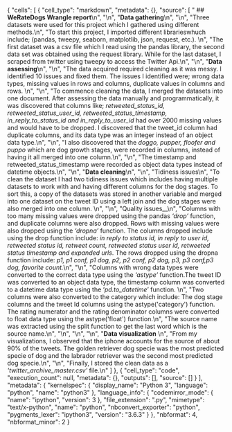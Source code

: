 {
 "cells": [
  {
   "cell_type": "markdown",
   "metadata": {},
   "source": [
    " ##                                     </div>__WeRateDogs Wrangle report__</div>\n",
    "\n",
    "__Data gathering__\n",
    "\n",
    "Three datasets were used for this project which I gathered using different methods.\n",
    "To start this project, I imported different librarieswhuch include; (pandas, tweepy, seaborn, matplotlib, json, request, etc.). \n",
    "The first dataset was a csv file which I read using the pandas library, the second data set was obtained using the request library. While for the last dataset, I scraped from twitter using tweepy to access the Twitter Api.\n",
    "\n",
    "__Data assessing__\n",
    "\n",
    "The data acquired required cleaning as it was messy. I identified 10 issues and fixed them. The issues I identified were; wrong data types, missing values in rows and columns, duplicate values in columns and rows. \n",
    "\n",
    "To commence cleaning the data, I merged the datasets into one document.  After assessing the data manually and programmatically, it was discovered that columns like; _retweeted_status_id, retweeted_status_user_id, retweeted_status_timestamp, in_reply_to_status_id and in_reply_to_user_id_ had over 2000 missing values and would have to be dropped. I discovered that the tweet_id column had  duplicate columns, and its data type was an integer instead of an object data type.\n",
    "\n",
    "I also discovered that the _doggo, pupper, floofer and puppo_ which are dog growth stages, were recorded in columns, instead of having it all merged into one column.\n",
    "\n",
    "The timestamp and retweeted_status_timestamp were recorded as object data types instead of datetime objects.\n",
    "\n",
    "__Data cleaning__\n",
    "\n",
    "Tidiness issues\n",
    "To clean the dataset I had two tidiness issues which includes having multiple datasets to work with and having different columns for the dog stages. To sort this, a copy of the datasets was stored in another variable and merged into one dataset on the tweet ID using a left join and the dog stages were also merged into one column. \n",
    "\n",
    "Quality issues__\n",
    "Columns with too many missing values were dropped using the pandas _‘drop’_ function, and duplicate columns were also dropped. Rows with missing values were also dropped using the _‘dropna’_ function. The columns dropped include using the drop function include: _in reply to status id, in reply to user id, retweeted status id, retweet count, retweeted status user id, retweeted status timestamp and expanded urls_. The rows dropped using the dropna function include: _p1, p1 conf, p1 dog, p2, p2 conf, p2 dog, p3, p3 conf,p3 dog, favorite count._\n",
    "\n",
    "Columns with wrong data types were converted to the correct data type using the _‘astype’_ function.The tweet ID was converted to an object data type, the timestamp column was converted to a datetime data type using the ‘_pd.to_datetime_’ function. \n",
    "Two columns were also converted to the category which include: The dog stage columns and the tweet Id columns using the astype('category') function. The rating numerator and the rating denominator columns were converted to float data type using the astype('float') function.\n",
    "The source name was extracted using the split function to get the last word which is the source name.\n",
    "\n",
    "\n",
    "\n",
    "__Data  visualization__ \n",
    "From my visualizations, I observed that the iphone accounts for the source of about 90% of the tweets. The golden retriever dog specie was the most predicted specie of dog and the labrador retriever was the second most predicted dog specie.\n",
    "\n",
    "Finally, I stored the clean data as a _'twitter_archive_master.csv'_ file.\n"
   ]
  },
  {
   "cell_type": "code",
   "execution_count": null,
   "metadata": {},
   "outputs": [],
   "source": []
  }
 ],
 "metadata": {
  "kernelspec": {
   "display_name": "Python 3",
   "language": "python",
   "name": "python3"
  },
  "language_info": {
   "codemirror_mode": {
    "name": "ipython",
    "version": 3
   },
   "file_extension": ".py",
   "mimetype": "text/x-python",
   "name": "python",
   "nbconvert_exporter": "python",
   "pygments_lexer": "ipython3",
   "version": "3.6.3"
  }
 },
 "nbformat": 4,
 "nbformat_minor": 2
}
